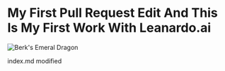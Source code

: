 # My First Pull Request Edit And This Is My First Work With Leanardo.ai

![Berk's Emeral Dragon](https://i.ibb.co/DLVgkMF/drag.png)













index.md modified
